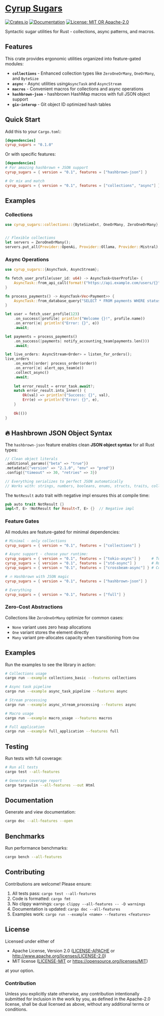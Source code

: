 # [Cyrup Sugars](https://github.com/cyrup-ai/sugars)

[![Crates.io](https://img.shields.io/crates/v/cyrup_sugars.svg)](https://crates.io/crates/cyrup_sugars)
[![Documentation](https://docs.rs/cyrup_sugars/badge.svg)](https://docs.rs/cyrup_sugars)
[![License: MIT OR Apache-2.0](https://img.shields.io/badge/License-MIT%20OR%20Apache--2.0-blue.svg)](https://opensource.org/licenses/MIT)

Syntactic sugar utilities for Rust - collections, async patterns, and macros.

## Features

This crate provides ergonomic utilities organized into feature-gated modules:

- **`collections`** - Enhanced collection types like `ZeroOneOrMany`, `OneOrMany`, and `ByteSize`
- **`async`** - Async utilities using`AsyncTask` and `AsyncStream`
- **`macros`** - Convenient macros for collections and async operations
- **`hashbrown-json`** - hashbrown HashMap macros with full JSON object support
- **`gix-interop`** - Git object ID optimized hash tables

## Quick Start

Add this to your `Cargo.toml`:

```toml
[dependencies]
cyrup_sugars = "0.1.0"
```

Or with specific features:

```toml
[dependencies]
# For amazing hashbrown + JSON support
cyrup_sugars = { version = "0.1", features = ["hashbrown-json"] }

# Or mix and match
cyrup_sugars = { version = "0.1", features = ["collections", "async"] }
```

## Examples

### Collections

```rust
use cyrup_sugars::collections::{ByteSizeExt, OneOrMany, ZeroOneOrMany};


// Flexible collections
let servers = ZeroOneOrMany();
servers.put_all(Provider::OpenAi, Provider::Ollama, Provider::Mistral);
```

### Async Operations

```rust
use cyrup_sugars::{AsyncTask, AsyncStream};

fn fetch_user_profile(user_id: u64) -> AsyncTask<UserProfile> {
    AsyncTask::from_api_call(format!("https://api.example.com/users/{}", user_id))
}

fn process_payments() -> AsyncTask<Vec<Payment>> {
    AsyncTask::from_database_query("SELECT * FROM payments WHERE status = 'pending'")
}

let user = fetch_user_profile(123)
    .on_success(|profile| println!("Welcome {}!", profile.name))
    .on_error(|e| println!("Error: {}", e))
    .await;

let payments = process_payments()
    .on_success(|payments| notify_accounting_team(payments.len()))
    .await;

let live_orders: AsyncStream<Order> = listen_for_orders();
live_orders
    .on_each(|order| process_order(order))
    .on_error(|e| alert_ops_team(e))
    .collect_async()
    .await;
    
    let error_result = error_task.await?;
    match error_result.into_inner() {
        Ok(val) => println!("Success: {}", val),
        Err(e) => println!("Error: {}", e),
    }
    
    Ok(())
}
```

## 🔥 Hashbrown JSON Object Syntax

The `hashbrown-json` feature enables clean **JSON object syntax** for all Rust types:

```rust
// Clean object literals
.additional_params({"beta" => "true"})
.metadata({"version" => "2.1.0", "env" => "prod"}) 
.config({"timeout" => 30, "retries" => 3})

// Everything serializes to perfect JSON automatically
// Works with: strings, numbers, booleans, enums, structs, traits, collections
```

The `NotResult` auto trait with negative impl ensures this at compile time:

```rust
pub auto trait NotResult {}
impl<T, E> !NotResult for Result<T, E> {}  // Negative impl
```

### Feature Gates

All modules are feature-gated for minimal dependencies:

```toml
# Minimal - only collections
cyrup_sugars = { version = "0.1", features = ["collections"] }

# Async support - choose your runtime:
cyrup_sugars = { version = "0.1", features = ["tokio-async"] }     # Tokio ecosystem
cyrup_sugars = { version = "0.1", features = ["std-async"] }       # Runtime-agnostic
cyrup_sugars = { version = "0.1", features = ["crossbeam-async"] } # Compute-heavy workloads

# 🔥 Hashbrown with JSON magic
cyrup_sugars = { version = "0.1", features = ["hashbrown-json"] }

# Everything
cyrup_sugars = { version = "0.1", features = ["full"] }
```

### Zero-Cost Abstractions

Collections like `ZeroOneOrMany` optimize for common cases:

- `None` variant uses zero heap allocations
- `One` variant stores the element directly
- `Many` variant pre-allocates capacity when transitioning from `One`

## Examples

Run the examples to see the library in action:

```bash
# Collections usage
cargo run --example collections_basic --features collections

# Async task pipeline
cargo run --example async_task_pipeline --features async

# Stream processing
cargo run --example async_stream_processing --features async

# Macro usage
cargo run --example macro_usage --features macros

# Full application
cargo run --example full_application --features full
```

## Testing

Run tests with full coverage:

```bash
# Run all tests
cargo test --all-features

# Generate coverage report
cargo tarpaulin --all-features --out Html
```

## Documentation

Generate and view documentation:

```bash
cargo doc --all-features --open
```

## Benchmarks

Run performance benchmarks:

```bash
cargo bench --all-features
```

## Contributing

Contributions are welcome! Please ensure:

1. All tests pass: `cargo test --all-features`
2. Code is formatted: `cargo fmt`
3. No clippy warnings: `cargo clippy --all-features -- -D warnings`
4. Documentation is updated: `cargo doc --all-features`
5. Examples work: `cargo run --example <name> --features <features>`

## License

Licensed under either of

- Apache License, Version 2.0 ([LICENSE-APACHE](LICENSE-APACHE) or <http://www.apache.org/licenses/LICENSE-2.0>)
- MIT license ([LICENSE-MIT](LICENSE-MIT) or <https://opensource.org/licenses/MIT>)

at your option.

### Contribution

Unless you explicitly state otherwise, any contribution intentionally submitted for inclusion in the work by you, as defined in the Apache-2.0 license, shall be dual licensed as above, without any additional terms or conditions.

